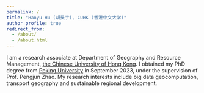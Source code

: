 ```yaml
---
permalink: /
title: "Haoyu Hu (胡昊宇), CUHK (香港中文大学)"
author_profile: true
redirect_from: 
  - /about/
  - /about.html
---
```


I am a research associate at Department of Geography and Resource Management, [the Chinese University of Hong Kong](https://www.cuhk.edu.hk/chinese/). I obtained my PhD degree from [Peking University](https://www.pku.edu.cn/) in September 2023, under the supervision of Prof. Pengjun Zhao. My research interests include big data geocomputation, transport geography and sustainable regional development.

